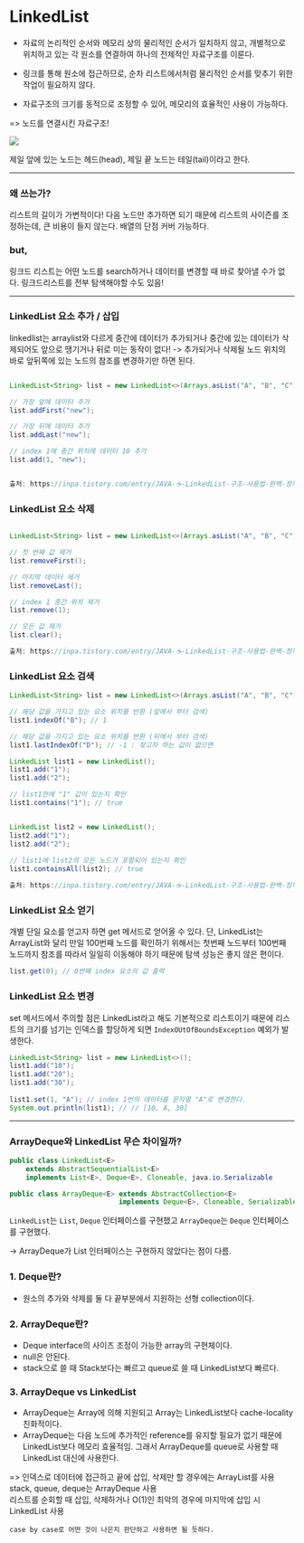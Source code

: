 # LinkedList

- 자료의 논리적인 순서와 메모리 상의 물리적인 순서가 일치하지 않고, 개별적으로 위치하고 있는 각 원소를 연결하여 하나의 전체적인 자료구조를 이룬다. 

- 링크를 통해 원소에 접근하므로, 순차 리스트에서처럼 물리적인 순서를 맞추기 위한 작업이 필요하지 않다.

- 자료구조의 크기를 동적으로 조정할 수 있어, 메모리의 효율적인 사용이 가능하다. 

=> 노드를 연결시킨 자료구조!

![](https://img1.daumcdn.net/thumb/R1280x0/?scode=mtistory2&fname=https%3A%2F%2Ft1.daumcdn.net%2Fcfile%2Ftistory%2F99A76F495BD5882507)

제일 앞에 있는 노드는 헤드(head), 제일 끝 노드는 테일(tail)이라고 한다.

----
### 왜 쓰는가?
리스트의 길이가 가변적이다! 다음 노드만 추가하면 되기 때문에 리스트의 사이즌를 조정하는데, 큰 비용이 들지 않는다.
배열의 단점 커버 가능하다.

### but,
링크드 리스트는 어떤 노드를 search하거나 데이터를 변경할 때 바로 찾아낼 수가 없다.
링크드리스트를 전부 탐색해야할 수도 있음!

---

### LinkedList 요소 추가 / 삽입
linkedlist는 arraylist와 다르게 중간에 데이터가 추가되거나 중간에 있는 데이터가 삭제되어도 앞으로 땡기거나 뒤로 미는 동작이 없다!
-> 추가되거나 삭제될 노드 위치의 바로 앞뒤쪽에 있는 노드의 참조를 변경하기만 하면 된다.

```java

LinkedList<String> list = new LinkedList<>(Arrays.asList("A", "B", "C")));

// 가장 앞에 데이터 추가
list.addFirst("new");

// 가장 뒤에 데이터 추가
list.addLast("new");

// index 1에 중간 위치에 데이터 10 추가
list.add(1, "new");


출처: https://inpa.tistory.com/entry/JAVA-☕-LinkedList-구조-사용법-완벽-정복하기 [Inpa Dev 👨‍💻:티스토리]
```
### LinkedList 요소 삭제
```java

LinkedList<String> list = new LinkedList<>(Arrays.asList("A", "B", "C")));

// 첫 번째 값 제거
list.removeFirst();

// 마지막 데이터 제거
list.removeLast();

// index 1 중간 위치 제거
list.remove(1);

// 모든 값 제거
list.clear();

출처: https://inpa.tistory.com/entry/JAVA-☕-LinkedList-구조-사용법-완벽-정복하기 [Inpa Dev 👨‍💻:티스토리]
```

### LinkedList 요소 검색
```java
LinkedList<String> list = new LinkedList<>(Arrays.asList("A", "B", "C")));

// 해당 값을 가지고 있는 요소 위치를 반환 (앞에서 부터 검색) 
list1.indexOf("B"); // 1

// 해당 값을 가지고 있는 요소 위치를 반환 (뒤에서 부터 검색) 
list1.lastIndexOf("D"); // -1 : 찾고자 하는 값이 없으면

LinkedList list1 = new LinkedList();
list1.add("1");
list1.add("2");

// list1안에 "1" 값이 있는지 확인
list1.contains("1"); // true


LinkedList list2 = new LinkedList();
list2.add("1");
list2.add("2");
 
// list1에 list2의 모든 노드가 포함되어 있는지 확인
list1.containsAll(list2); // true

출처: https://inpa.tistory.com/entry/JAVA-☕-LinkedList-구조-사용법-완벽-정복하기 [Inpa Dev 👨‍💻:티스토리]
```
### LinkedList 요소 얻기
개별 단일 요소를 얻고자 하면 get 메서드로 얻어올 수 있다. 단, LinkedList는 ArrayList와 달리 만일 100번째 노드를 확인하기 위해서는 첫번째 노드부터 100번째 노드까지 참조를 따라서 일일히 이동해야 하기 때문에 탐색 성능은 좋지 않은 편이다. 

```java
list.get(0); // 0번째 index 요소의 값 출력
```
### LinkedList 요소 변경
set 메서드에서 주의할 점은 LinkedList라고 해도 기본적으로 리스트이기 때문에 리스트의 크기를 넘기는 인덱스를 할당하게 되면 `IndexOUtOfBoundsException` 예외가 발생한다.

```java
LinkedList<String> list = new LinkedList<>();
list1.add("10");
list1.add("20");
list1.add("30");
 
list1.set(1, "A"); // index 1번의 데이터를 문자열 "A"로 변경한다.
System.out.println(list1); // // [10, A, 30]

```

---
### ArrayDeque와 LinkedList 무슨 차이일까?

```java
public class LinkedList<E>
	extends AbstractSequentialList<E>
	implements List<E>, Deque<E>, Cloneable, java.io.Serializable
```
```java
public class ArrayDeque<E> extends AbstractCollection<E>
						   implements Deque<E>, Cloneable, Serializable
```
`LinkedList`는 `List`, `Deque` 인터페이스를 구현했고 
`ArrayDeque`는 `Deque` 인터페이스를 구현했다.

-> ArrayDeque가 List 인터페이스는 구현하지 않았다는 점이 다름.

### 1. Deque란?
- 원소의 추가와 삭제를 둘 다 끝부분에서 지원하는 선형 collection이다.

### 2. ArrayDeque란?
- Deque interface의 사이즈 조정이 가능한 array의 구현체이다.<br>
- null은 안된다.<br>
- stack으로 쓸 때 Stack보다는 빠르고 queue로 쓸 때 LinkedList보다 빠르다.

### 3. ArrayDeque vs LinkedList
- ArrayDeque는 Array에 의해 지원되고 Array는 LinkedList보다 cache-locality 친화적이다.
- ArrayDeque는 다음 노드에 추가적인 reference를 유지할 필요가 없기 때문에 LinkedList보다 메모리 효율적임. 그래서 ArrayDeque를 queue로 사용할 때 LinkedList 대신에 사용한다.

=> 인덱스로 데이터에 접근하고 끝에 삽입, 삭제만 할 경우에는 ArrayList를 사용<br>
stack, queue, deque는 ArrayDeque 사용<br>
리스트를 순회할 때 삽입, 삭제하거나 O(1)인 최악의 경우에 마지막에 삽입 시 LinkedList 사용

`case by case로 어떤 것이 나은지 판단하고 사용하면 될 듯하다.`

